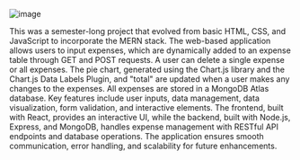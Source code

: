 ![image](https://github.com/user-attachments/assets/aa9b9079-f34e-454b-a4b1-7b26fe794727)

This was a semester-long project that evolved from basic HTML, CSS, and JavaScript to incorporate the MERN stack. The web-based application allows users to input expenses, which are dynamically added to an expense table through GET and POST requests. A user can delete a single expense or all expenses. The pie chart, generated using the Chart.js library and the Chart.js Data Labels Plugin, and "total" are updated when a user makes any changes to the expenses. All expenses are stored in a MongoDB Atlas database. Key features include user inputs, data management, data visualization, form validation, and interactive elements. The frontend, built with React, provides an interactive UI, while the backend, built with Node.js, Express, and MongoDB, handles expense management with RESTful API endpoints and database operations. The application ensures smooth communication, error handling, and scalability for future enhancements.
